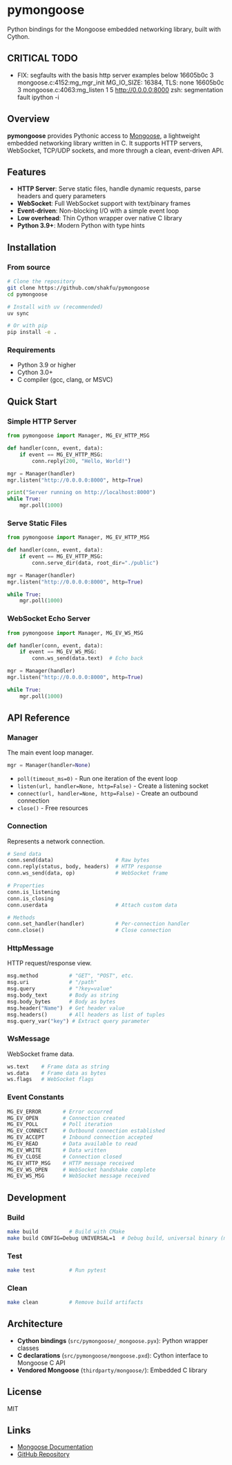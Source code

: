 # pymongoose

Python bindings for the Mongoose embedded networking library, built with Cython.

## CRITICAL TODO

- FIX: segfaults with the basis http server examples below
    16605b0c 3 mongoose.c:4152:mg_mgr_init  MG_IO_SIZE: 16384, TLS: none
    16605b0c 3 mongoose.c:4063:mg_listen    1 5 http://0.0.0.0:8000
    zsh: segmentation fault  ipython -i

## Overview

**pymongoose** provides Pythonic access to [Mongoose](https://github.com/cesanta/mongoose), a lightweight embedded networking library written in C. It supports HTTP servers, WebSocket, TCP/UDP sockets, and more through a clean, event-driven API.

## Features

- **HTTP Server**: Serve static files, handle dynamic requests, parse headers and query parameters
- **WebSocket**: Full WebSocket support with text/binary frames
- **Event-driven**: Non-blocking I/O with a simple event loop
- **Low overhead**: Thin Cython wrapper over native C library
- **Python 3.9+**: Modern Python with type hints

## Installation

### From source

```bash
# Clone the repository
git clone https://github.com/shakfu/pymongoose
cd pymongoose

# Install with uv (recommended)
uv sync

# Or with pip
pip install -e .
```

### Requirements

- Python 3.9 or higher
- Cython 3.0+
- C compiler (gcc, clang, or MSVC)

## Quick Start

### Simple HTTP Server

```python
from pymongoose import Manager, MG_EV_HTTP_MSG

def handler(conn, event, data):
    if event == MG_EV_HTTP_MSG:
        conn.reply(200, "Hello, World!")

mgr = Manager(handler)
mgr.listen("http://0.0.0.0:8000", http=True)

print("Server running on http://localhost:8000")
while True:
    mgr.poll(1000)
```

### Serve Static Files

```python
from pymongoose import Manager, MG_EV_HTTP_MSG

def handler(conn, event, data):
    if event == MG_EV_HTTP_MSG:
        conn.serve_dir(data, root_dir="./public")

mgr = Manager(handler)
mgr.listen("http://0.0.0.0:8000", http=True)

while True:
    mgr.poll(1000)
```

### WebSocket Echo Server

```python
from pymongoose import Manager, MG_EV_WS_MSG

def handler(conn, event, data):
    if event == MG_EV_WS_MSG:
        conn.ws_send(data.text)  # Echo back

mgr = Manager(handler)
mgr.listen("http://0.0.0.0:8000", http=True)

while True:
    mgr.poll(1000)
```

## API Reference

### Manager

The main event loop manager.

```python
mgr = Manager(handler=None)
```

- `poll(timeout_ms=0)` - Run one iteration of the event loop
- `listen(url, handler=None, http=False)` - Create a listening socket
- `connect(url, handler=None, http=False)` - Create an outbound connection
- `close()` - Free resources

### Connection

Represents a network connection.

```python
# Send data
conn.send(data)                    # Raw bytes
conn.reply(status, body, headers)  # HTTP response
conn.ws_send(data, op)             # WebSocket frame

# Properties
conn.is_listening
conn.is_closing
conn.userdata                      # Attach custom data

# Methods
conn.set_handler(handler)          # Per-connection handler
conn.close()                       # Close connection
```

### HttpMessage

HTTP request/response view.

```python
msg.method          # "GET", "POST", etc.
msg.uri             # "/path"
msg.query           # "?key=value"
msg.body_text       # Body as string
msg.body_bytes      # Body as bytes
msg.header("Name")  # Get header value
msg.headers()       # All headers as list of tuples
msg.query_var("key") # Extract query parameter
```

### WsMessage

WebSocket frame data.

```python
ws.text    # Frame data as string
ws.data    # Frame data as bytes
ws.flags   # WebSocket flags
```

### Event Constants

```python
MG_EV_ERROR       # Error occurred
MG_EV_OPEN        # Connection created
MG_EV_POLL        # Poll iteration
MG_EV_CONNECT     # Outbound connection established
MG_EV_ACCEPT      # Inbound connection accepted
MG_EV_READ        # Data available to read
MG_EV_WRITE       # Data written
MG_EV_CLOSE       # Connection closed
MG_EV_HTTP_MSG    # HTTP message received
MG_EV_WS_OPEN     # WebSocket handshake complete
MG_EV_WS_MSG      # WebSocket message received
```

## Development

### Build

```bash
make build          # Build with CMake
make build CONFIG=Debug UNIVERSAL=1  # Debug build, universal binary (macOS)
```

### Test

```bash
make test           # Run pytest
```

### Clean

```bash
make clean          # Remove build artifacts
```

## Architecture

- **Cython bindings** (`src/pymongoose/_mongoose.pyx`): Python wrapper classes
- **C declarations** (`src/pymongoose/mongoose.pxd`): Cython interface to Mongoose C API
- **Vendored Mongoose** (`thirdparty/mongoose/`): Embedded C library

## License

MIT

## Links

- [Mongoose Documentation](https://mongoose.ws/)
- [GitHub Repository](https://github.com/shakfu/pymongoose)

